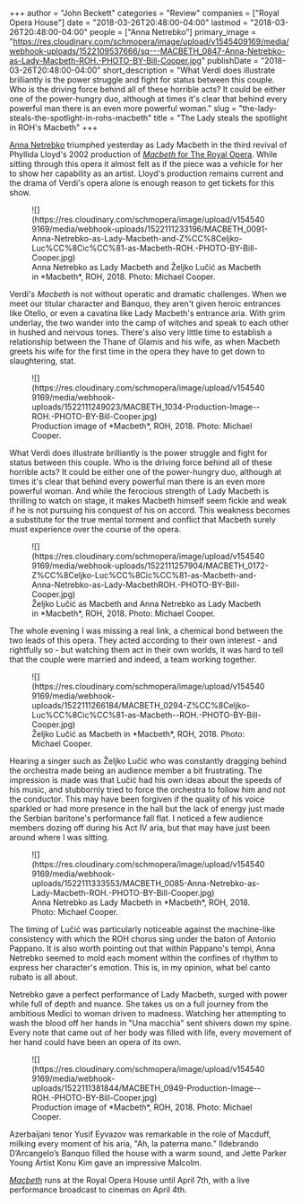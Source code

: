 +++
author = "John Beckett"
categories = "Review"
companies = ["Royal Opera House"]
date = "2018-03-26T20:48:00-04:00"
lastmod = "2018-03-26T20:48:00-04:00"
people = ["Anna Netrebko"]
primary_image = "https://res.cloudinary.com/schmopera/image/upload/v1545409169/media/webhook-uploads/1522109537666/sq---MACBETH_0847-Anna-Netrebko-as-Lady-Macbeth-ROH.-PHOTO-BY-Bill-Cooper.jpg"
publishDate = "2018-03-26T20:48:00-04:00"
short_description = "What Verdi does illustrate brilliantly is the power struggle and fight for status between this couple. Who is the driving force behind all of these horrible acts? It could be either one of the power-hungry duo, although at times it&#039;s clear that behind every powerful man there is an even more powerful woman."
slug = "the-lady-steals-the-spotlight-in-rohs-macbeth"
title = "The Lady steals the spotlight in ROH&#039;s Macbeth"
+++

[Anna Netrebko](/scene/people/anna-netrebko/) triumphed yesterday as Lady Macbeth in the third revival of Phyllida Lloyd's 2002 production of [*Macbeth* for The Royal Opera](http://www.roh.org.uk/productions/macbeth-by-phyllida-lloyd). While sitting through this opera it almost felt as if the piece was a vehicle for her to show her capability as an artist. Lloyd's production remains current and the drama of Verdi's opera alone is enough reason to get tickets for this show.

<figure data-type="image">
![](https://res.cloudinary.com/schmopera/image/upload/v1545409169/media/webhook-uploads/1522111233196/MACBETH_0091-Anna-Netrebko-as-Lady-Macbeth-and-Z%CC%8Celjko-Luc%CC%8Cic%CC%81-as-Macbeth-ROH.-PHOTO-BY-Bill-Cooper.jpg)
<figcaption>Anna Netrebko as Lady Macbeth and Željko Lučić as Macbeth in *Macbeth*, ROH, 2018. Photo: Michael Cooper.</figcaption>
</figure>

Verdi's *Macbeth* is not without operatic and dramatic challenges. When we meet our titular character and Banquo, they aren't given heroic entrances like Otello, or even a cavatina like Lady Macbeth's entrance aria. With grim underlay, the two wander into the camp of witches and speak to each other in hushed and nervous tones. There's also very little time to establish a relationship between the Thane of Glamis and his wife, as when Macbeth greets his wife for the first time in the opera they have to get down to slaughtering, stat.

<figure data-type="image">
![](https://res.cloudinary.com/schmopera/image/upload/v1545409169/media/webhook-uploads/1522111249023/MACBETH_1034-Production-Image--ROH.-PHOTO-BY-Bill-Cooper.jpg)
<figcaption>Production image of *Macbeth*, ROH, 2018. Photo: Michael Cooper.</figcaption>
</figure>

What Verdi does illustrate brilliantly is the power struggle and fight for status between this couple. Who is the driving force behind all of these horrible acts? It could be either one of the power-hungry duo, although at times it's clear that behind every powerful man there is an even more powerful woman. And while the ferocious strength of Lady Macbeth is thrilling to watch on stage, it makes Macbeth himself seem fickle and weak if he is not pursuing his conquest of his on accord. This weakness becomes a substitute for the true mental torment and conflict that Macbeth surely must experience over the course of the opera.

<figure data-type="image">
![](https://res.cloudinary.com/schmopera/image/upload/v1545409169/media/webhook-uploads/1522111257904/MACBETH_0172-Z%CC%8Celjko-Luc%CC%8Cic%CC%81-as-Macbeth-and-Anna-Netrebko-as-Lady-MacbethROH.-PHOTO-BY-Bill-Cooper.jpg)
<figcaption>Željko Lučić as Macbeth and Anna Netrebko as Lady Macbeth in *Macbeth*, ROH, 2018. Photo: Michael Cooper.</figcaption>
</figure>

The whole evening I was missing a real link, a chemical bond between the two leads of this opera. They acted according to their own interest - and rightfully so - but watching them act in their own worlds, it was hard to tell that the couple were married and indeed, a team working together.

<figure data-type="image">
![](https://res.cloudinary.com/schmopera/image/upload/v1545409169/media/webhook-uploads/1522111266184/MACBETH_0294-Z%CC%8Celjko-Luc%CC%8Cic%CC%81-as-Macbeth--ROH.-PHOTO-BY-Bill-Cooper.jpg)
<figcaption>Željko Lučić as Macbeth in *Macbeth*, ROH, 2018. Photo: Michael Cooper.</figcaption>
</figure>

Hearing a singer such as Željko Lučić who was constantly dragging behind the orchestra made being an audience member a bit frustrating. The impression is made was that Lučić had his own ideas about the speeds of his music, and stubbornly tried to force the orchestra to follow him and not the conductor. This may have been forgiven if the quality of his voice sparkled or had more presence in the hall but the lack of energy just made the Serbian baritone's performance fall flat. I noticed a few audience members dozing off during his Act IV aria, but that may have just been around where I was sitting.

<figure data-type="image">
![](https://res.cloudinary.com/schmopera/image/upload/v1545409169/media/webhook-uploads/1522111333553/MACBETH_0085-Anna-Netrebko-as-Lady-Macbeth-ROH.-PHOTO-BY-Bill-Cooper.jpg)
<figcaption>Anna Netrebko as Lady Macbeth in *Macbeth*, ROH, 2018. Photo: Michael Cooper.</figcaption>
</figure>

The timing of Lučić was particularly noticeable against the machine-like consistency with which the ROH chorus sing under the baton of Antonio Pappano. It is also worth pointing out that within Pappano's tempi, Anna Netrebko seemed to mold each moment within the confines of rhythm to express her character's emotion. This is, in my opinion, what bel canto rubato is all about.

Netrebko gave a perfect performance of Lady Macbeth, surged with power while full of depth and nuance. She takes us on a full journey from the ambitious Medici to woman driven to madness. Watching her attempting to wash the blood off her hands in "Una macchia" sent shivers down my spine. Every note that came out of her body was filled with life, every movement of her hand could have been an opera of its own. 

<figure data-type="image">
![](https://res.cloudinary.com/schmopera/image/upload/v1545409169/media/webhook-uploads/1522111381844/MACBETH_0949-Production-Image--ROH.-PHOTO-BY-Bill-Cooper.jpg)
<figcaption>Production image of *Macbeth*, ROH, 2018. Photo: Michael Cooper.</figcaption>
</figure>

Azerbaijani tenor Yusif Eyvazov was remarkable in the role of Macduff, milking every moment of his aria, "Ah, la paterna mano." Ildebrando D’Arcangelo’s Banquo filled the house with a warm sound, and Jette Parker Young Artist Konu Kim gave an impressive Malcolm.

[*Macbeth*](http://www.roh.org.uk/productions/macbeth-by-phyllida-lloyd) runs at the Royal Opera House until April 7th, with a live performance broadcast to cinemas on April 4th.

